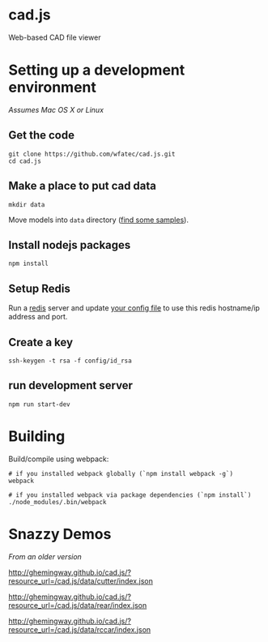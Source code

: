 cad.js
======

Web-based CAD file viewer

Setting up a development environment
====================================

*Assumes Mac OS X or Linux*

Get the code
------------

    git clone https://github.com/wfatec/cad.js.git
    cd cad.js

Make a place to put cad data
----------------------------

    mkdir data

Move models into `data` directory ([find some samples](docs/readme)).

Install nodejs packages
-----------------------

    npm install

Setup Redis
-----------

Run a [redis](http://redis.io/) server and update [your config file](config/config.json#L6) to use this redis hostname/ip address and port.

Create a key
------------

    ssh-keygen -t rsa -f config/id_rsa

run development server
----------------------

    npm run start-dev

Building
========

Build/compile using webpack:

    # if you installed webpack globally (`npm install webpack -g`)
    webpack

    # if you installed webpack via package dependencies (`npm install`)
    ./node_modules/.bin/webpack

Snazzy Demos
============

*From an older version*

http://ghemingway.github.io/cad.js/?resource_url=/cad.js/data/cutter/index.json

http://ghemingway.github.io/cad.js/?resource_url=/cad.js/data/rear/index.json

http://ghemingway.github.io/cad.js/?resource_url=/cad.js/data/rccar/index.json
